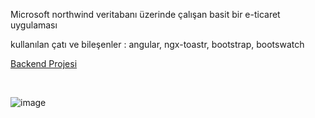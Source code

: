 <p>Microsoft northwind veritabanı üzerinde çalışan basit bir e-ticaret uygulaması</p>

<p>kullanılan çatı ve bileşenler : angular, ngx-toastr, bootstrap, bootswatch</p>

<a href="https://github.com/aerdogan/dotnet/tree/main/KodlamaOrnekleri">Backend Projesi</a>

<br />

![image](https://user-images.githubusercontent.com/193318/111538573-ea824600-877d-11eb-940e-0566c7823486.png)

